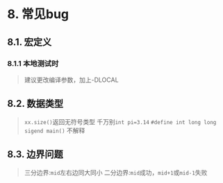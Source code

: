 # 8. 常见bug

## 8.1. 宏定义

### 8.1.1 本地测试时

> 建议更改编译参数，加上-DLOCAL
> 

## 8.2. 数据类型

> `xx.size()`返回无符号类型
> 千万别`int pi=3.14`
> `#define int long long` `sigend main()` 不解释


## 8.3. 边界问题

> 三分边界:`mid`左右边同大同小
> 二分边界:`mid`成功，`mid+1`或`mid-1`失败
> 

